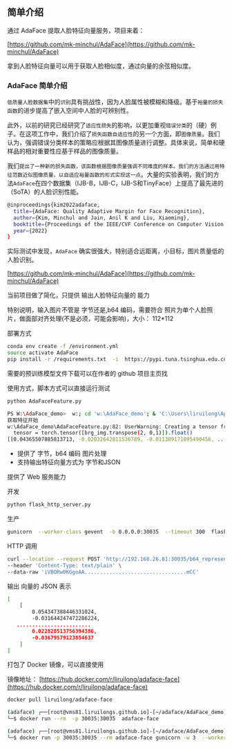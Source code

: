 
## 简单介绍

通过 AdaFace 提取人脸特征向量服务，项目来着：

[https://github.com/mk-minchul/AdaFace](https://github.com/mk-minchul/AdaFace)

拿到人脸特征向量可以用于获取人脸相似度，通过向量的余弦相似度。



### AdaFace 简单介绍  

`低质量人脸数据集`中的`识别`具有挑战性，因为人脸属性被模糊和降级。基于`裕量的损失函数`的进步提高了嵌入空间中人脸的可辨别性。

此外，以前的研究已经研究了`适应性损失`的影响，以更加重视`错误分类`的（硬）例子。在这项工作中，我们介绍了`损失函数自适应性`的另一个方面，即`图像质量`。我们认为，强调错误分类样本的策略应根据其图像质量进行调整。具体来说，简单和硬样品的相对重要性应基于样品的图像质量。

我们`提出了一种新的损失函数，该函数根据图像质量强调不同难度的样本。我们的方法通过用特征范数近似图像质量，以自适应裕量函数的形式实现这一点`。大量的实验表明，我们的方法`AdaFace`在四个数据集（IJB-B，IJB-C，IJB-S和TinyFace）上提高了最先进的（SoTA）的人脸识别性能。

```bash
@inproceedings{kim2022adaface,
  title={AdaFace: Quality Adaptive Margin for Face Recognition},
  author={Kim, Minchul and Jain, Anil K and Liu, Xiaoming},
  booktitle={Proceedings of the IEEE/CVF Conference on Computer Vision and Pattern Recognition},
  year={2022}
}
```


实际测试中发现，`AdaFace` 确实很强大，特别适合远距离，小目标，图片质量低的人脸识别。

[https://github.com/mk-minchul/AdaFace](https://github.com/mk-minchul/AdaFace)

当前项目做了简化，只提供 输出人脸特征向量的 能力

特别说明，输入图片不管是 字节还是,b64 编码，需要符合 照片为单个人脸照片，做面部对齐处理(不是必须，可能会影响)，大小： 112*112


部署方式

```bash
conda env create -f /environment.yml
source activate AdaFace
pip install -r /requirements.txt  -i  https://pypi.tuna.tsinghua.edu.cn/simple
```

需要的预训练模型文件下载可以在作者的 github 项目主页找

使用方式，脚本方式可以直接运行测试

```bash
python AdaFaceFeature.py
```
```bash
PS W:\AdaFace_demo>  w:; cd 'w:\AdaFace_demo'; & 'C:\Users\liruilong\AppData\Local\conda\conda\envs\AdaFace\python.exe' 'c:\Users\liruilong\.vscode\extensions\ms-python.python-2023.18.0\pythonFiles\lib\python\debugpy\adapter/../..\debugpy\launcher' '54612' '--' 'w:\AdaFace_demo\AdaFaceFeature.py'
获取特征开始
w:\AdaFace_demo\AdaFaceFeature.py:82: UserWarning: Creating a tensor from a list of numpy.ndarrays is extremely slow. Please consider converting the list to a single numpy.ndarray with numpy.array() before converting to a tensor. (Triggered internally at C:\actions-runner\_work\pytorch\pytorch\builder\windows\pytorch\torch\csrc\utils\tensor_new.cpp:248.)
  tensor = torch.tensor([brg_img.transpose(2, 0,1)]).float()
[[0.04365507885813713, -0.02032642811536789, -0.011309171095490456, ......................-0.002891642739996314, -0.00423774728551507, -0.08181970566511154, 0....
```

+ 提供了 字节，b64 编码 图片处理
+ 支持输出特征向量方式为 字节和JSON

提供了 Web 服务能力

开发

```bash
python flask_http_server.py
```

生产

```bash
gunicorn  --worker-class gevent  -b 0.0.0.0:30035  --timeout 300  flask_http_server:app
```

HTTP 调用

```bash
curl --location --request POST 'http://192.168.26.81:30035/b64_represent_json' \
--header 'Content-Type: text/plain' \
--data-raw 'iVBORw0KGgoAA.................................mCC'
```

输出 向量的 JSON 表示

```bash
[
    [
        0.054347388446331024,
        -0.031644247472286224,
   ........................
        0.022828513756394386,
        -0.03679579123854637
    ]
]
```

打包了 Docker 镜像，可以直接使用

镜像地址： [https://hub.docker.com/r/liruilong/adaface-face](https://hub.docker.com/r/liruilong/adaface-face)

```bash
docker pull liruilong/adaface-face
```


```bash
(adaface) ┌──[root@vms81.liruilongs.github.io]-[~/adaface/AdaFace_demo]
└─$ docker run --rm  -p 30035:30035  adaface-face
```

```bash
(adaface) ┌──[root@vms81.liruilongs.github.io]-[~/adaface/AdaFace_demo]
└─$ docker run -p 30035:30035 --rm adaface-face gunicorn -w 3  --worker-class gevent  -b 0.0.0.0:30035  --timeout 300  flask_http_server:app
```
